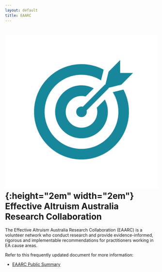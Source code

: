 ```yaml
---
layout: default
title: EAARC
---
```


# ![EAARC logo](/assets/noun_Target_804778.png){:height="2em" width="2em"} Effective Altruism Australia Research Collaboration

The Effective Altruism Australia Research Collaboration (EAARC) is a volunteer network who conduct research and provide evidence-informed, rigorous and implementable recommendations for practitioners working in EA cause areas.

Refer to this frequently updated document for more information:

- [EAARC Public Summary](https://docs.google.com/document/d/1VSPoy2Ps7NQqFgERjKUXH-8tiEHNTuVZ-L6MY6YWpyk/edit?usp=sharing)
